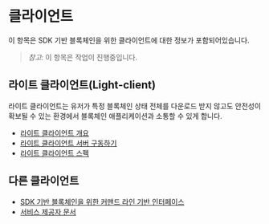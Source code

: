 # 클라이언트

이 항목은 SDK 기반 블록체인을 위한 클라이언트에 대한 정보가 포함되어있습니다.

>*참고*: 이 항목은 작업이 진행중입니다.

## 라이트 클라이언트(Light-client)

라이트 클라이언트는 유저가 특정 블록체인 상태 전체를 다운로드 받지 않고도 안전성이 확보될 수 있는 환경에서 블록체인 애플리케이션과 소통할 수 있게 합니다.

- [라이트 클라이언트 개요](./lite/README.md)
- [라이트 클라이언트 서버 구동하기](./lite/getting_started.md)
- [라이트 클라이언트 스펙](./lite/specification.md)

## 다른 클라이언트

- [SDK 기반 블록체인을 위한 커맨드 라인 기반 인터페이스](./cli.md)
- [서비스 제공자 문서](./service-providers.md)
